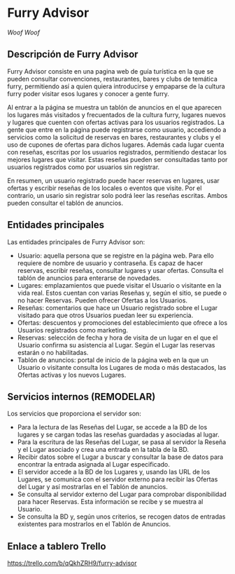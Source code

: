 # Furry Advisor
*Woof Woof*

## Descripción de Furry Advisor ##
Furry Advisor consiste en una pagina web de guía turística en la que se pueden consultar convenciones, restaurantes, bares y clubs de temática furry, permitiendo así a quien quiera introducirse y empaparse de la cultura furry poder visitar esos lugares y conocer a gente furry.

Al entrar a la página se muestra un tablón de anuncios en el que aparecen los lugares más visitados y frecuentados de la cultura furry, lugares nuevos y lugares que cuenten con ofertas activas para los usuarios registrados.
La gente que entre en la página puede registrarse como usuario, accediendo a servicios como la solicitud de reservas en bares, restaurantes y clubs y el uso de cupones de ofertas para dichos lugares. Además cada lugar cuenta con reseñas, escritas por los usuarios registrados, permitiendo destacar los mejores lugares que visitar. Estas reseñas pueden ser consultadas tanto por usuarios registrados como por usuarios sin registrar.

En resumen, un usuario registrado puede hacer reservas en lugares, usar ofertas y escribir reseñas de los locales o eventos que visite. Por el contrario, un usario sin registrar solo podrá leer las reseñas escritas. Ambos pueden consultar el tablón de anuncios.

## Entidades principales ##
Las entidades principales de Furry Advisor son:
- Usuario: aquella persona que se registre en la página web. Para ello requiere de nombre de usuario y contraseña. Es capaz de hacer reservas, escribir reseñas, consultar lugares y usar ofertas. Consulta el tablón de anuncios para enterarse de novedades.
- Lugares: emplazamientos que puede visitar el Usuario o visitante en la vida real. Estos cuentan con varias Reseñas y, según el sitio, se puede o no hacer Reservas. Pueden ofrecer Ofertas a los Usuarios.
- Reseñas: comentarios que hace un Usuario registrado sobre el Lugar visitado para que otros Usuarios puedan leer su experiencia.
- Ofertas: descuentos y promociones del establecimiento que ofrece a los Usuarios registrados como marketing.
- Reservas: selección de fecha y hora de visita de un lugar en el que el Usuario confirma su asistencia al Lugar. Según el Lugar las reservas estarán o no habilitadas.
- Tablón de anuncios: portal de inicio de la página web en la que un Usuario o visitante consulta los Lugares de moda o más destacados, las Ofertas activas y los nuevos Lugares.

## Servicios internos (REMODELAR) ##
Los servicios que proporciona el servidor son:
- Para la lectura de las Reseñas del Lugar, se accede a la BD de los lugares y se cargan todas las reseñas guardadas y asociadas al lugar.
- Para la escritura de las Reseñas del Lugar, se pasa al servidor la Reseña y el Lugar asociado y crea una entrada en la tabla de la BD.
- Recibir datos sobre el Lugar a buscar y consultar la base de datos para encontrar la entrada asignada al Lugar especificado.
- El servidor accede a la BD de los Lugares y, usando las URL de los Lugares, se comunica con el servidor externo para recibir las Ofertas del Lugar y así mostrarlas en el Tablón de anuncios.
- Se consulta al servidor externo del Lugar para comprobar disponibilidad para hacer Reservas. Esta información se recibe y se muestra al Usuario.
- Se consulta la BD y, según unos criterios, se recogen datos de entradas existentes para mostrarlos en el Tablón de Anuncios.

## Enlace a tablero Trello ##
https://trello.com/b/qQkhZRH9/furry-advisor
